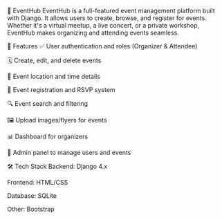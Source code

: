 🎉 EventHub
EventHub is a full-featured event management platform built with Django. It allows users to create, browse, and register for events. Whether it's a virtual meetup, a live concert, or a private workshop, EventHub makes organizing and attending events seamless.

🚀 Features
✅ User authentication and roles (Organizer & Attendee)

🗓️ Create, edit, and delete events

📍 Event location and time details

🎫 Event registration and RSVP system

🔍 Event search and filtering

🖼️ Upload images/flyers for events

📊 Dashboard for organizers

🧾 Admin panel to manage users and events

🛠️ Tech Stack
Backend: Django 4.x

Frontend: HTML/CSS

Database: SQLite 

Other: Bootstrap
